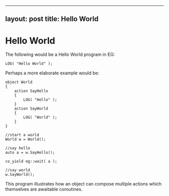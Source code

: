 
---
layout: post
title: Hello World
---

# Hello World

The following would be a Hello World program in EG:

```
LOG( "Hello World" );
```

Perhaps a more elaborate example would be:

```
object World
{
    action SayHello
    {
        LOG( "Hello" );
    }
    action SayWorld
    {
        LOG( "World" );
    }
}

//start a world
World w = World();

//say hello
auto a = w.SayHello();

co_yield eg::wait( a );

//say world
w.SayWorld();

```

This program illustrates how an object can compose multiple actions which themselves are awaitable coroutines.



